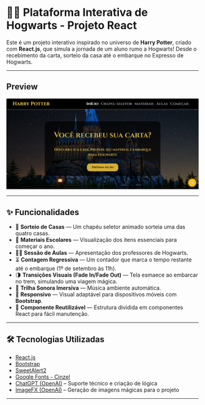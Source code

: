 # 🧙‍♂️ Plataforma Interativa de Hogwarts - Projeto React

Este é um projeto interativo inspirado no universo de **Harry Potter**, criado com **React.js**, que simula a jornada de um aluno rumo a Hogwarts! Desde o recebimento da carta, sorteio da casa até o embarque no Expresso de Hogwarts.

---

## Preview 

![Preview](/preview.png)

---



## ✨ Funcionalidades

- 🎩 **Sorteio de Casas** — Um chapéu seletor animado sorteia uma das quatro casas.
- 🧰 **Materiais Escolares** — Visualização dos itens essenciais para começar o ano.
- 🧑‍🏫 **Sessão de Aulas** — Apresentação dos professores de Hogwarts.
- ⏳ **Contagem Regressiva** — Um contador que marca o tempo restante até o embarque (1º de setembro às 11h).
- 🌗 **Transições Visuais (Fade In/Fade Out)** — Tela esmaece ao embarcar no trem, simulando uma viagem mágica.
- 🎵 **Trilha Sonora Imersiva** — Música ambiente automática.
- 📱 **Responsivo** — Visual adaptável para dispositivos móveis com **Bootstrap**.
- 🚀 **Componente Reutilizável** — Estrutura dividida em componentes React para fácil manutenção.

---

## 🛠️ Tecnologias Utilizadas

- [React.js](https://reactjs.org/)
- [Bootstrap](https://getbootstrap.com/)
- [SweetAlert2](https://sweetalert2.github.io/)
- [Google Fonts - Cinzel](https://fonts.google.com/specimen/Cinzel)
- [ChatGPT (OpenAI)](https://chat.openai.com/) – Suporte técnico e criação de lógica
- [ImageFX (OpenAI)](https://openai.com/imagefx) – Geração de imagens mágicas para o projeto

---
